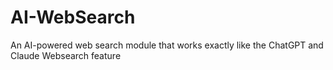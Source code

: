 # AI-WebSearch
An AI-powered web search module that works exactly like the ChatGPT and Claude Websearch feature
